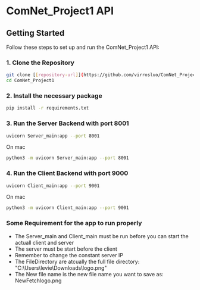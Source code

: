 # ComNet_Project1 API

## Getting Started

Follow these steps to set up and run the ComNet_Project1 API:

### 1. Clone the Repository

```bash
git clone [[repository-url]](https://github.com/virrosluo/ComNet_Project1/tree/webService)https://github.com/virrosluo/ComNet_Project1/tree/webService
cd ComNet_Project1
```

### 2. Install the necessary package
```bash
pip install -r requirements.txt
```

### 3. Run the Server Backend with port 8001
```bash
uvicorn Server_main:app --port 8001
```
On mac
```bash
python3 -m uvicorn Server_main:app --port 8001
```

### 4. Run the Client Backend with port 9000
```bash
uvicorn Client_main:app --port 9001
```

On mac
```bash
python3 -m uvicorn Client_main:app --port 9001
```

### Some Requirement for the app to run properly
- The Server_main and Client_main must be run before you can start the actuall client and server
- The server must be start before the client
- Remember to change the constant server IP
- The FileDirectory are atcually the full file directory: "C:\Users\levie\Downloads\logo.png"
- The New file name is the new file name you want to save as: NewFetchlogo.png